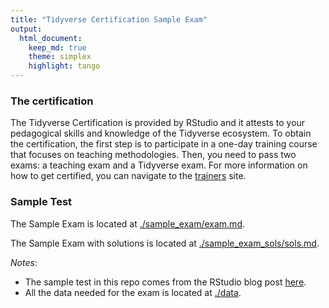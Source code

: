 ```yaml
---
title: "Tidyverse Certification Sample Exam"
output:
  html_document:
    keep_md: true
    theme: simplex
    highlight: tango
---
```






### The certification

The Tidyverse Certification is provided by RStudio and it attests to your pedagogical skills and knowledge of the Tidyverse ecosystem. To obtain the certification, the first step is to participate in a one-day training course that focuses on teaching methodologies. Then, you need to pass two exams: a teaching exam and a Tidyverse exam. For more information on how to get certified, you can navigate to the [trainers](https://education.rstudio.com/trainers/) site.


### Sample Test

The Sample Exam is located at [./sample_exam/exam.md](./sample_exam/exam.md).

The Sample Exam with solutions is located at [./sample_exam_sols/sols.md](./sample_exam_sols/sols.md).


_Notes_:

- The sample test in this repo comes from the RStudio blog post [here](https://education.rstudio.com/blog/2020/02/instructor-certification-exams/).
- All the data needed for the exam is located at [./data](./data/).
